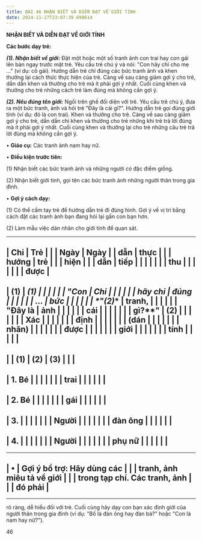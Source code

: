 ```yaml
---
title: BÀI 46 NHẬN BIẾT VÀ DIỄN ĐẠT VỀ GIỚI TÍNH
date: 2024-11-27T23:07:39.698614
---
```


**NHẬN BIẾT VÀ DIỄN ĐẠT VỀ GIỚI TÍNH**

**Các bước dạy trẻ:**

***(1). Nhận biết về giới:*** Đặt một hoặc một số tranh ảnh con trai
hay con gái lên bàn ngay trước mặt trẻ. Yêu cầu trẻ chú ý và nói: "Con
hãy chỉ cho mẹ ..." (ví dụ: cô gái). Hướng dẫn trẻ chỉ đúng các bức
tranh ảnh và khen thưởng lại cách thức thực hiện của trẻ. Càng về sau
càng giảm gợi ý cho trẻ, dần dần khen và thưởng cho trẻ mà ít phải gợi
ý nhất. Cuối cùng khen và thưởng cho trẻ những cách trẻ làm đúng mà
không cần gợi ý.

***(2). Nêu đúng tên giới:*** Ngồi trên ghế đối diện với trẻ. Yêu cầu
trẻ chú ý, đưa ra một bức tranh, ảnh và hỏi trẻ "Đây là cái gì?".
Hướng dẫn trẻ gọi đúng giới tính (ví dụ: đó là con trai). Khen và
thưởng cho trẻ. Càng về sau càng giảm gợi ý cho trẻ, dần dần chỉ khen
và thưởng cho trẻ những khi trẻ trả lời đúng mà ít phải gợi ý nhất.
Cuối cùng khen và thưởng lại cho trẻ những câu trẻ trả lời đúng mà
không cần gợi ý.

• **Giáo cụ:** Các tranh ảnh nam hay nữ.

• **Điều kiện trước tiên:**

(1) Nhận biết các bức tranh ảnh và những người có đặc điểm giống.

(2) Nhận biết giới tính, gọi tên các bức tranh ảnh những người thân
trong gia đình.

• **Gợi ý cách dạy:**

(1) Có thể cầm tay trẻ để hướng dẫn trẻ đi đúng hình. Gợi ý về vị
trí bằng cách đặt các tranh ảnh bạn đang hỏi lại gần con bạn hơn.

(2) Làm mẫu việc dán nhãn cho giới tính để quan sát.

-------------------------------------------------------------------------
| **Chỉ     | **Trẻ     |           |           | **Ngày  | **Ngày  |
| dẫn**     | thực      |           |           | hướng   | trẻ     |
|           | hiện**    |           |           | dẫn**   | tiếp    |
|           |           |           |           |           | thu     |
|           |           |           |           |           | được**  |
-------------------------------------------------------------------------
| **(1)**   | **(1)   |           |           |           |           |
| "**Con    | Chỉ     |           |           |           |           |
| hãy chỉ   | đúng    |           |           |           |           |
| ...*     | bức     |           |           |           |           |
| *"**(2)** | tranh,  |           |           |           |           |
| "**Đây là | ảnh**   |           |           |           |           |
| cái       |         |           |           |           |           |
| gì?**"    | **(2)   |           |           |           |           |
|           | Xác     |           |           |           |           |
|           | định    |           |           |           |           |
|           | (dán    |           |           |           |           |
|           | nhãn)   |           |           |           |           |
|           | được    |           |           |           |           |
|           | giới    |           |           |           |           |
|           | tính**  |           |           |           |           |
-------------------------------------------------------------------------
|           | **(1)**   | **(2)**   | **(3)**   |           |           |
-------------------------------------------------------------------------
| 1. Bé  |           |           |           |           |           |
| trai    |           |           |           |           |           |
-------------------------------------------------------------------------
| 2. Bé  |           |           |           |           |           |
| gái     |           |           |           |           |           |
-------------------------------------------------------------------------
| 3.     |           |           |           |           |           |
| Người   |           |           |           |           |           |
| đàn ông |           |           |           |           |           |
-------------------------------------------------------------------------
| 4.     |           |           |           |           |           |
| Người   |           |           |           |           |           |
| phụ nữ  |           |           |           |           |           |
-------------------------------------------------------------------------

-------------------------------------------------------------------------
| •                                 | **Gợi ý bổ trợ:** Hãy dùng các  |
|                                   | tranh, ảnh miêu tả về giới      |
|                                   | trong tạp chí. Các tranh, ảnh   |
|                                   | đó phải                         |
-------------------------------------------------------------------------
-------------------------------------------------------------------------

rõ ràng, dễ hiểu đối với trẻ. Cuối cùng hãy dạy con bạn xác định giới
của người thân trong gia đình (ví dụ: "Bố là đàn ông hay đàn bà?" hoặc
"Con là nam hay nữ?").

46

